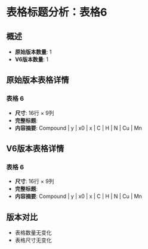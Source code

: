 # 表格标题分析：表格6

## 概述
- **原始版本数量**: 1
- **V6版本数量**: 1

## 原始版本表格详情

### 表格 6
- **尺寸**: 16行 × 9列
- **完整标题**: 
- **内容摘要**: Compound | y | x0 | x | C | H | N | Cu | Mn

## V6版本表格详情

### 表格 6
- **尺寸**: 16行 × 9列
- **完整标题**: 
- **内容摘要**: Compound | y | x0 | x | C | H | N | Cu | Mn

## 版本对比

- 表格数量无变化
- 表格尺寸无变化